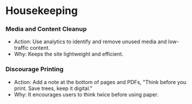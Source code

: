 # Housekeeping

### Media and Content Cleanup
* Action: Use analytics to identify and remove unused media and low-traffic content.
* Why: Keeps the site lightweight and efficient.

### Discourage Printing
* Action: Add a note at the bottom of pages and PDFs, "Think before you print. Save trees, keep it digital."
* Why: It encourages users to think twice before using paper.
